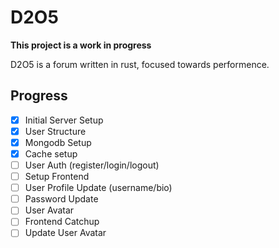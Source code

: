 # D2O5

**This project is a work in progress**

D2O5 is a forum written in rust, focused towards performence.

## Progress

- [x] Initial Server Setup
- [x] User Structure
- [x] Mongodb Setup
- [x] Cache setup
- [ ] User Auth (register/login/logout)
- [ ] Setup Frontend
- [ ] User Profile Update (username/bio)
- [ ] Password Update
- [ ] User Avatar
- [ ] Frontend Catchup
- [ ] Update User Avatar
